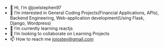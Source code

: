- 👋 Hi, I’m @joelstephen97
- 👀 I’m interested in General Coding Projects(Financial Applications, APIs), Backend Engineering, Web-application development(Using Flask, Django, Wordpress)
- 🌱 I’m currently learning reactjs
- 💞️ I’m looking to collaborate on Learning Projects
- 📫 How to reach me jojostev@gmail.com

<!---
joelstephen97/joelstephen97 is a ✨ special ✨ repository because its `README.md` (this file) appears on your GitHub profile.
You can click the Preview link to take a look at your changes.
--->
